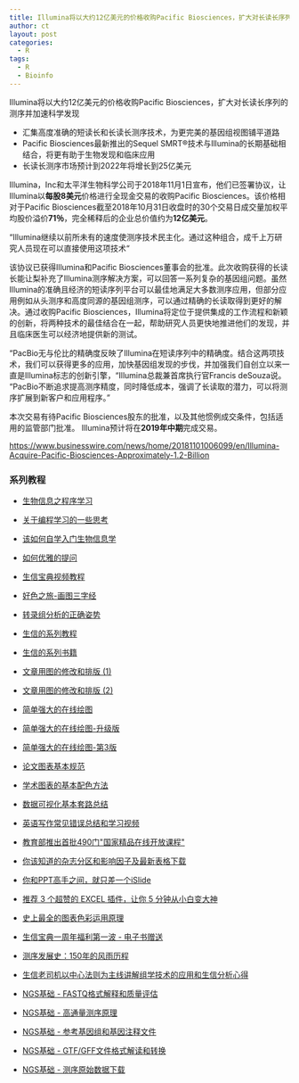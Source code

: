 ```yaml
---
title: Illumina将以大约12亿美元的价格收购Pacific Biosciences，扩大对长读长序列的测序并加速科学发现
author: ct
layout: post
categories:
  - R
tags:
  - R
  - Bioinfo
---
```


Illumina将以大约12亿美元的价格收购Pacific Biosciences，扩大对长读长序列的测序并加速科学发现


* 汇集高度准确的短读长和长读长测序技术，为更完美的基因组视图铺平道路
* Pacific Biosciences最新推出的Sequel SMRT®技术与Illumina的长期基础相结合，将更有助于生物发现和临床应用
* 长读长测序市场预计到2022年将增长到25亿美元

Illumina，Inc和太平洋生物科学公司于2018年11月1日宣布，他们已签署协议，让Illumina以**每股8美元**价格进行全现金交易的收购Pacific Biosciences。该价格相对于Pacific Biosciences截至2018年10月31日收盘时的30个交易日成交量加权平均股价溢价**71％**，完全稀释后的企业总价值约为**12亿美元**。

“Illumina继续以前所未有的速度使测序技术民主化。通过这种组合，成千上万研究人员现在可以直接使用这项技术“

该协议已获得Illumina和Pacific Biosciences董事会的批准。此次收购获得的长读长能让梨补充了Illumina测序解决方案，可以回答一系列复杂的基因组问题。虽然Illumina的准确且经济的短读序列平台可以最佳地满足大多数测序应用，但部分应用例如从头测序和高度同源的基因组测序，可以通过精确的长读取得到更好的解决。通过收购Pacific Biosciences，Illumina将定位于提供集成的工作流程和新颖的创新，将两种技术的最佳结合在一起，帮助研究人员更快地推进他们的发现，并且临床医生可以经济地提供新的测试。

“PacBio无与伦比的精确度反映了Illumina在短读序列中的精确度。结合这两项技术，我们可以获得更多的应用，加快基因组发现的步伐，并加强我们自创立以来一直是Illumina标志的创新引擎，“Illumina总裁兼首席执行官Francis deSouza说。 “PacBio不断追求提高测序精度，同时降低成本，强调了长读取的潜力，可以将测序扩展到新客户和应用程序。”

本次交易有待Pacific Biosciences股东的批准，以及其他惯例成交条件，包括适用的监管部门批准。 Illumina预计将在**2019年中期**完成交易。

<https://www.businesswire.com/news/home/20181101006099/en/Illumina-Acquire-Pacific-Biosciences-Approximately-1.2-Billion>

### 系列教程

* [生物信息之程序学习](http://mp.weixin.qq.com/s/xoLBg0pI9seEksa0hMXi0A)
* [关于编程学习的一些思考](https://mp.weixin.qq.com/s/QPesQBExnmaR6uLDTITdgQ)
* [该如何自学入门生物信息学](https://mp.weixin.qq.com/s/Y89T47NRWrCclh04dmyrKg)
* [如何优雅的提问](https://mp.weixin.qq.com/s/xCif04bqZB14Z4OvesK0SQ)
* [生信宝典视频教程](http://mp.weixin.qq.com/s/C4EBufEtFF6bhBKrH8NXng)
* [好色之旅-画图三字经](https://mp.weixin.qq.com/s/bsvB1k17Izom2ldgdwXrdg)
* [转录组分析的正确姿势](https://mp.weixin.qq.com/s/h3wEMUoRNKMFVLDLDFXNoA)
* [生信的系列教程](https://mp.weixin.qq.com/s/VguRtaGpEcaNzmZEi48gLg)
* [生信的系列书籍](http://mp.weixin.qq.com/s/IiehgNu3JGVTDa079ll1SQ)
* [文章用图的修改和排版 (1)](https://mp.weixin.qq.com/s/IJNyhinakY0lSXgCN7b9ug)
* [文章用图的修改和排版 (2)](http://mp.weixin.qq.com/s/HTsufk71U3wf14OOWSKEeQ)
* [简单强大的在线绘图](http://mp.weixin.qq.com/s/Ld2dNcaWR-jIzolHw_tkHA)
* [简单强大的在线绘图-升级版](http://mp.weixin.qq.com/s/pTHHqxuf0y1MCCCBaZjt9A)
* [简单强大的在线绘图-第3版](https://mp.weixin.qq.com/s/MnM_MyosBdEvKV0W018KeA)
* [论文图表基本规范](http://mp.weixin.qq.com/s/SCT4oso_vI0UNIJZTaG95g)
* [学术图表的基本配色方法](http://mp.weixin.qq.com/s/hq5p8Lqzn9Km2qVRLW2dVQ)
* [数据可视化基本套路总结](https://mp.weixin.qq.com/s/ZgaxWKkTrE1eBQtYacKeoQ)
* [英语写作常见错误总结和学习视频](https://mp.weixin.qq.com/s/37dMnfA6RTSybzkzKnambw)
* [教育部推出首批490门"国家精品在线开放课程"](http://mp.weixin.qq.com/s/JKn4kRiXYz6RKzQbTMVYlg)
* [你该知道的杂志分区和影响因子及最新表格下载](https://mp.weixin.qq.com/s/Fv-jTOgH5xD87RRoQtuXhw)
* [你和PPT高手之间，就只差一个iSlide](http://mp.weixin.qq.com/s/gKPs7k5JqFBlYJPv7h_-hA)
* [推荐 3 个超赞的 EXCEL 插件，让你 5 分钟从小白变大神](https://mp.weixin.qq.com/s/NTQLwZviroOfQG6b2hI7lg)
* [史上最全的图表色彩运用原理](https://mp.weixin.qq.com/s/vSVA3lfN1nsig6fv1Xt7xA)
* [生信宝典一周年福利第一波 - 电子书赠送](https://mp.weixin.qq.com/s/l-Zr4w2dd-lxw0iw1GyNiw)
* [测序发展史：150年的风雨历程](https://mp.weixin.qq.com/s/GReWY8yq7O_xVnajknrHZQ)
* [生信老司机以中心法则为主线讲解组学技术的应用和生信分析心得](https://mp.weixin.qq.com/s/mlBLxXLabSU6FflOFXrzrw)

* [NGS基础 - FASTQ格式解释和质量评估](http://mp.weixin.qq.com/s/tDMih7ISLJcL4F4sWBq3Vw)
* [NGS基础 - 高通量测序原理](https://mp.weixin.qq.com/s/SS9YBSpgUoU9gI86u-0ATg)
* [NGS基础 - 参考基因组和基因注释文件](http://mp.weixin.qq.com/s/2OoXy4f1t0hE8OUqsAt1kw)
* [NGS基础 - GTF/GFF文件格式解读和转换](http://mp.weixin.qq.com/s/rZ26i19hiS5ZOqIoqkL1Wg)
* [NGS基础 - 测序原始数据下载](https://mp.weixin.qq.com/s/6oJYGxuBE850PyjMhRi3xg)
